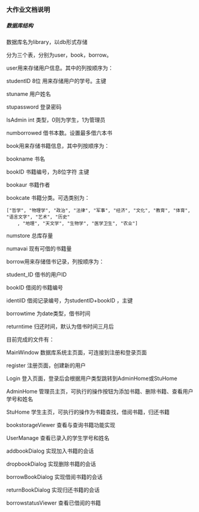 ### 大作业文档说明

##### 数据库结构

数据库名为library，以db形式存储

分为三个表，分别为user，book，borrow。

user用来存储用户信息。其中的列按顺序为：

studentID 8位 用来存储用户的学号。主键

stuname 用户姓名

stupassword 登录密码

IsAdmin int 类型，0则为学生，1为管理员

numborrowed 借书本数。设置最多借六本书



book用来存储书籍信息，其中列按顺序为：

bookname 书名

bookID 书籍编号，为8位字符 主键

bookaur 书籍作者

bookcate 书籍分类。可选类别为：

```
["哲学", "物理学", "政治", "法律", "军事", "经济", "文化", "教育", "体育", "语言文字", "艺术", "历史"
    , "地理", "天文学", "生物学", "医学卫生", "农业"]
```

numstore 总库存量

numavai 现有可借的书籍量



borrow用来存储借书记录，列按顺序为：

student_ID 借书的用户ID

bookID 借阅的书籍编号

identiID 借阅记录编号，为studentID+bookID ，主键

borrowtime 为date类型，借书时间

returntime 归还时间，默认为借书时间三月后



目前完成的文件有：

MainWindow 数据库系统主页面，可连接到注册和登录页面

register 注册页面，创建新的用户

Login 登入页面，登录后会根据用户类型跳转到AdminHome或StuHome

AdminHome 管理员主页，可执行的操作按钮为添加书籍、删除书籍、查看用户学号和姓名

StuHome 学生主页，可执行的操作为书籍查找，借阅书籍，归还书籍

bookstorageViewer 查看与查询书籍功能实现

UserManage 查看已录入的学生学号和姓名

addbookDialog 实现加入书籍的会话

dropbookDialog 实现删除书籍的会话

borrowBookDialog 实现借阅书籍的会话

returnBookDialog 实现归还书籍的会话

borrowstatusViewer 查看已借阅的书籍